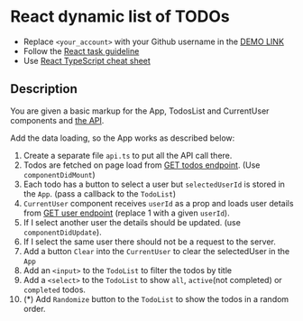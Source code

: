# React dynamic list of TODOs
- Replace `<your_account>` with your Github username in the
  [DEMO LINK](https://marina-tilniak.github.io/react_dynamic-list-of-todos/)
- Follow the [React task guideline](https://github.com/mate-academy/react_task-guideline#react-tasks-guideline)
- Use [React TypeScript cheat sheet](https://mate-academy.github.io/fe-program/js/extra/react-typescript)

## Description
You are given a basic markup for the App, TodosList and CurrentUser components and [the API](https://mate-academy.github.io/fe-students-api/).

Add the data loading, so the App works as described below:

1. Create a separate file `api.ts` to put all the API call there.
2. Todos are fetched on page load from [GET todos endpoint](https://mate.academy/students-api/todos). (Use `componentDidMount`)
3. Each todo has a button to select a user but `selectedUserId` is stored in the `App`. (pass a callback to the `TodoList`)
4. `CurrentUser` component receives `userId` as a prop and loads user details from [GET user endpoint](https://mate.academy/students-api/users/1) (replace 1 with a given `userId`).
5. If I select another user the details should be updated. (use `componentDidUpdate`).
6. If I select the same user there should not be a request to the server.
7. Add a button `Clear` into the `CurrentUser` to clear the selectedUser in the `App`
8. Add an `<input>` to the `TodoList` to filter the todos by title
9. Add a `<select>` to the `TodoList` to show `all`, `active`(not completed) or `completed` todos.
10. (*) Add `Randomize` button to the `TodoList` to show the todos in a random order.
